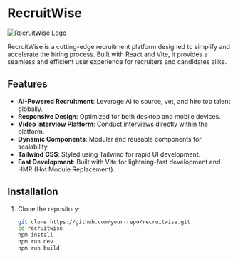 # RecruitWise

![RecruitWise Logo](src/images/logo-white.webp)

RecruitWise is a cutting-edge recruitment platform designed to simplify and accelerate the hiring process. Built with React and Vite, it provides a seamless and efficient user experience for recruiters and candidates alike.

## Features

- **AI-Powered Recruitment**: Leverage AI to source, vet, and hire top talent globally.
- **Responsive Design**: Optimized for both desktop and mobile devices.
- **Video Interview Platform**: Conduct interviews directly within the platform.
- **Dynamic Components**: Modular and reusable components for scalability.
- **Tailwind CSS**: Styled using Tailwind for rapid UI development.
- **Fast Development**: Built with Vite for lightning-fast development and HMR (Hot Module Replacement).

## Installation

1. Clone the repository:

   ```bash
   git clone https://github.com/your-repo/recruitwise.git
   cd recruitwise
   npm install
   npm run dev
   npm run build
   ```